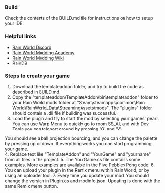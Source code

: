 ### Build
Check the contents of the BUILD.md file for instructions on how to setup your IDE.


### Helpful links
- [Rain World Discord](https://discord.gg/rainworld)
- [Rain World Modding Academy](https://discord.gg/4rqYRexHW3)
- [Rain World Modding Wiki](https://rainworldmodding.miraheze.org)
- [RainDB](https://www.raindb.net)


### Steps to create your game
1. Download the templateaddon folder, and try to build the code as described in BUILD.md.
2. Copy the "templateaddon\TemplateAddon\bin\templateaddon\" folder to your Rain World mods folder at "Steam\steamapps\common\Rain World\RainWorld_Data\StreamingAssets\mods\". The "plugins" folder should contain a .dll file if building was successful.
3. Load the plugin and try to start the mod by selecting your games' pearl. You can use Warp Menu to quickly go to room SS_AI, and with Dev Tools you can teleport around by pressing 'O' and 'V'.

You should see a ball projection bouncing, and you can change the palette by pressing up or down. If everything works you can start programming your game.  
4. Replace text like "TemplateAddon" and "YourGame" and "yourname" from all files in the project.
5. The YourGame.cs file contains some examples. More examples are available in the Five Pebbles Pong code.
6. You can upload your plugin in the Remix menu within Rain World, or by using an uploader tool.
7. Every time you update your mod. You should change the version in Plugin.cs and modinfo.json. Updating is done with the same Remix menu button.
